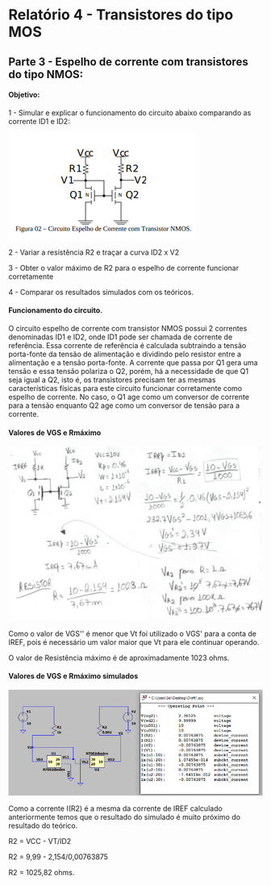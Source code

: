 # Relatório 4 -  Transistores do tipo MOS

## Parte 3 - Espelho de corrente com transistores do tipo NMOS:

#### Objetivo:

1 - Simular e explicar o funcionamento do circuito abaixo comparando as corrente ID1 e ID2:

![nome](/relatorio_eletronica_1/circ3.png)

2 - Variar a resistência R2 e traçar a curva ID2 x V2

3 - Obter o valor máximo de R2 para o espelho de corrente funcionar corretamente

4 - Comparar os resultados simulados com os teóricos.

#### Funcionamento do circuito.
O circuito espelho de corrente com transistor NMOS possui 2 correntes denominadas ID1 e ID2, onde ID1 pode ser chamada de corrente de referência. Essa corrente de referência é calculada subtraindo a tensão porta-fonte da tensão de alimentação e dividindo pelo resistor entre a alimentação e a tensão porta-fonte.
A corrente que passa por Q1 gera uma tensão e essa tensão polariza o Q2, porém, há a necessidade de que Q1 seja igual a Q2, isto é, os transistores precisam ter as mesmas características físicas para este circuito funcionar corretamente como espelho de corrente. No caso, o Q1 age como um conversor de corrente para a tensão enquanto Q2 age como um conversor de tensão para a corrente.

#### Valores de VGS e Rmáximo

![nome](/relatorio_eletronica_1/contasresist.png)

Como o valor de VGS'' é menor que Vt foi utilizado o VGS' para a conta de IREF, pois é necessário um valor maior que Vt para ele continuar operando.


O valor de Resistência máximo é de aproximadamente 1023 ohms.

#### Valores de VGS e Rmáximo simulados

![nome](/relatorio_eletronica_1/simuladios.png)

Como a corrente I(R2) é a mesma da corrente de IREF calculado anteriormente temos que o resultado do simulado é muito próximo do resultado do teórico.

R2 = VCC - VT/ID2

R2 = 9,99 - 2,154/0,00763875

R2 = 1025,82 ohms.
